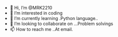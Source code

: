 - 👋 Hi, I’m @MRK2210
- 👀 I’m interested in coding
- 🌱 I’m currently learning .Python language..
- 💞️ I’m looking to collaborate on ...Problem solvings
- 📫 How to reach me ..At email.

<!---
MRK2210/MRK2210 is a ✨ special ✨ repository because its `README.md` (this file) appears on your GitHub profile.
You can click the Preview link to take a look at your changes.
--->
